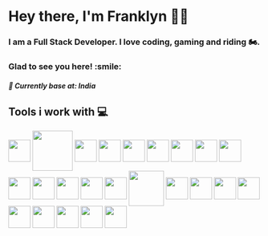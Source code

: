 <h1 align="left">Hey there, I'm Franklyn 👋🏻 </h1>
<h3 align="left"> I am a Full Stack Developer. I love coding, gaming and riding 🏍️. </h3>
<h3 align="left"> Glad to see you here! :smile: </h3>
<h5 align="left">📍 Currently base at: India</h5>

<h2 align='left''> Tools i work with 💻 </h2>
<p align='left'>
<img width ='44px' align='center' src ='https://raw.githubusercontent.com/rahulbanerjee26/githubAboutMeGenerator/main/icons/reactjs.svg'>
<img width ='80px' align='center' src ='https://upload.wikimedia.org/wikipedia/commons/thumb/2/2d/Next.js_wordmark.svg/640px-Next.js_wordmark.svg.png'>
<img width ='44px' align='center' src ='https://raw.githubusercontent.com/rahulbanerjee26/githubAboutMeGenerator/main/icons/javascript.svg'>
<img width ='44px' align='center' src ='https://raw.githubusercontent.com/rahulbanerjee26/githubAboutMeGenerator/main/icons/nodejs.svg'>
<img width ='44px' align='center' src ='https://raw.githubusercontent.com/rahulbanerjee26/githubAboutMeGenerator/main/icons/mongodb.svg'>
<img width ='44px' align='center' src ='https://icon.icepanel.io/Technology/svg/Mongoose.js.svg'>
<img width ='44px' align='center' src ='https://raw.githubusercontent.com/rahulbanerjee26/githubAboutMeGenerator/main/icons/typescript.svg'>
<img width ='44px' align='center' src ='https://raw.githubusercontent.com/rahulbanerjee26/githubAboutMeGenerator/main/icons/mysql.svg'>
<img width ='44px' align='center' src ='https://raw.githubusercontent.com/rahulbanerjee26/githubAboutMeGenerator/main/icons/postgresql.svg'>
<img width ='44px' align='center' src ='https://raw.githubusercontent.com/rahulbanerjee26/githubAboutMeGenerator/main/icons/postman.svg'>
<img width ='44px' align='center' src ='https://icon.icepanel.io/Technology/svg/Swagger.svg'>
<img width ='44px' align='center' src ='https://user-images.githubusercontent.com/958486/218346783-72be5ae3-b953-4dd7-b239-788a882fdad6.svg'>   
<img width ='44px' align='center' src ='https://raw.githubusercontent.com/rahulbanerjee26/githubAboutMeGenerator/main/icons/redux.svg'>   
<img width ='44px' align='center' src ='https://upload.wikimedia.org/wikipedia/commons/thumb/a/a1/AJAX_logo_by_gengns.svg/597px-AJAX_logo_by_gengns.svg.png?20221015001337'>  
<img width ='70px' align='center' src ='https://upload.wikimedia.org/wikipedia/commons/thumb/d/d3/Logo_jQuery.svg/640px-Logo_jQuery.svg.png'>  
<img width ='44px' align='center' src ='https://raw.githubusercontent.com/rahulbanerjee26/githubAboutMeGenerator/main/icons/git.svg'>
<img width ='44px' align='center' src ='https://raw.githubusercontent.com/rahulbanerjee26/githubAboutMeGenerator/main/icons/github.svg'>
<img width ='44px' align='center' src ='https://raw.githubusercontent.com/rahulbanerjee26/githubAboutMeGenerator/main/icons/html.svg'>  
<img width ='44px' align='center' src ='https://raw.githubusercontent.com/rahulbanerjee26/githubAboutMeGenerator/main/icons/css.svg'>
<img width ='44px' align='center' src ='https://mui.com/static/logo.png'>
<img width ='44px' align='center' src ='https://raw.githubusercontent.com/rahulbanerjee26/githubAboutMeGenerator/main/icons/bootstrap.svg'> 
<img width ='44px' align='center' src ='https://raw.githubusercontent.com/rahulbanerjee26/githubAboutMeGenerator/main/icons/tailwind.svg'>                
<img width ='44px' align='center' src ='https://raw.githubusercontent.com/rahulbanerjee26/githubAboutMeGenerator/main/icons/sass.svg'>
<img width ='44px' align='center' src ='https://raw.githubusercontent.com/rahulbanerjee26/githubAboutMeGenerator/main/icons/figma.svg'>

<br>
</p>
<br>

